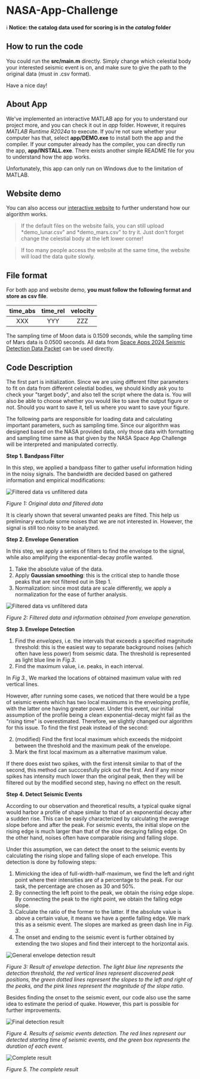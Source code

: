 # NASA-App-Challenge

ℹ️ **Notice: the catalog data used for scoring is in the *catalog* folder**

## How to run the code
You could run the **src/main.m** directly. 
Simply change which celestial body your interested seismic event is on, and make sure to give the path to the original data (must in .csv format).

Have a nice day!

## About App
We've implemented an interactive MATLAB app for you to understand our project more, and you can check it out in *app* folder. However, it requires *MATLAB Runtime R2024a* to execute. If you're not sure whether your computer has that, select **app/DEMO.exe** to install both the app and the compiler.
If your computer already has the compiler, you can directly run the app, **app/INSTALL.exe**. There exists another simple README file for you to understand how the app works.

Unfortunately, this app can only run on Windows due to the limitation of MATLAB.

## Website demo
You can also access our [interactive website](https://rakechen-0307.github.io/detect-the-moooove) to further understand how our algorithm works.
> If the default files on the website fails, you can still upload *demo_lunar.csv" and *demo_mars.csv" to try it. Just don't forget change the celestial body at the left lower corner!

> If too many people access the website at the same time, the website will load the data quite slowly.

## File format
For both app and website demo, **you must follow the following format and store as csv file**.

|time_abs|time_rel|velocity|
|:---:|:---:|:---:|
|XXX|YYY|ZZZ|

The sampling time of Moon data is 0.1509 seconds, while the sampling time of Mars data is 0.0500 seconds. All data from [Space Apps 2024 Seismic Detection Data Packet](https://wufs.wustl.edu/SpaceApps/data/space_apps_2024_seismic_detection.zip) can be used directly.


## Code Description

The first part is initialization. Since we are using different filter parameters to fit on data from different celestial bodies, we should kindly ask you to check your "target body", and also tell the script where the data is. You will also be able to choose whether you would like to save the output figure or not. Should you want to save it, tell us where you want to save your figure.

The following parts are responsible for loading data and calculating important parameters, such as sampling time. Since our algorithm was designed based on the NASA provided data, only those data with formatting and sampling time same as that given by the NASA Space App Challenge will be interpreted and manipulated correctly.

**Step 1. Bandpass Filter**

In this step, we applied a bandpass filter to gather useful information hiding in the noisy signals. The bandwidth are decided based on gathered information and empirical modifications: 

![Filtered data vs unfiltered data](images/original_vs_filtered.png)

*Figure 1: Original data and filtered data*

It is clearly shown that several unwanted peaks are filted. This help us preliminary exclude some noises that we are not interested in. However, the signal is still too noisy to be analyzed.

**Step 2. Envelope Generation**

In this step, we apply a series of filters to find the envelope to the signal, while also amplifying the exponential-decay profile wanted. 

1. Take the absolute value of the data.
2. Apply **Gaussian smoothing**: this is the critical step to handle those peaks that are not filtered out in Step 1.
3. Normalization: since most data are scale differently, we apply a normalization for the ease of further analysis.

![Filtered data vs unfiltered data](images/filtered_vs_envelope_generated.png)

*Figure 2: Filtered data and information obtained from envelope generation.*

**Step 3. Envelope Detection**
1. Find the *envelopes*, i.e. the intervals that exceeds a specified magnitude threshold: this is the easiest way to separate background noises (which often have less power) from seismic data. The threshold is represented as light blue line in *Fig.3*.
2. Find the maximum value, i.e. peaks, in each interval.

In *Fig 3.*, We marked the locations of obtained maximum value with red vertical lines. 

However, after running some cases, we noticed that there would be a type of seismic events which has two local maximums in the enveloping profile, with the latter one having greater power. Under this event, our initial assumption of the profile being a clean exponential-decay might fail as the "rising time" is overestimated. Therefore, we slightly changed our algorithm for this issue. To find the first peak instead of the second: 

2. (modified) Find the first local maximum which exceeds the midpoint between the threshold and the maximum peak of the envelope.
3. Mark the first local maximum as a alternative maximum value.

If there does exist two spikes, with the first intensit similar to that of the second, this method can succcesfully pick out the first. And if any minor spikes has intensity much lower than the original peak, then they will be filtered out by the modified second step, having no effect on the result.

**Step 4. Detect Seismic Events**

According to our observation and theoretical results, a typical quake signal would harbor a profile of shape similar to that of an exponential decay after a sudden rise. This can be easily characterized by calculating the average slope before and after the peak. For seismic events, the initial slope on the rising edge is much larger than that of the slow decaying falling edge. On the other hand, noises often have comparable rising and falling slope. 

Under this assumption, we can detect the onset to the seismic events by calculating the rising slope and falling slope of each envelope. This detection is done by following steps:

1. Mimicking the idea of full-width-half-maximum, we find the left and right point where their intensities are of a percentage to the peak. For our task, the percentage are chosen as 30 and 50%.
2. By connecting the left point to the peak, we obtain the rising edge slope. By connecting the peak to the right point, we obtain the falling edge slope.
3. Calculate the ratio of the former to the latter. If the absolute value is above a certain value, it means we have a gentle falling edge. We mark this as a seismic event. The slopes are marked as green dash line in *Fig. 3*.
4. The onset and ending to the seismic event is further obtained by extending the two slopes and find their intercept to the horizontal axis.

![General envelope detection result](images/envelope_detection.png)

*Figure 3: Result of envelope detection. The light blue line represents the detection threshold, the red vertical lines represent discovered peak positions, the green dotted lines represent the slopes to the left and right of the peaks, and the pink lines represent the magnitude of the slope ratio.*

Besides finding the onset to the seismic event, our code also use the same idea to estimate the period of quake. However, this part is possible for further improvements.

![Final detection result](images/final_detection_result.png)

*Figure 4. Results of seismic events detection. The red lines represent our detected starting time of seismic events, and the green box represents the duration of each event.*

![Complete result](images/full_result.png)

*Figure 5. The complete result*
